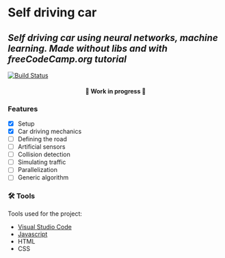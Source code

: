# Self driving car
## _Self driving car using neural networks, machine learning. Made without libs and with freeCodeCamp.org tutorial_

[![Build Status](https://img.shields.io/badge/-source-green)](https://www.youtube.com/watch?v=Rs_rAxEsAvI&t=367s)

<h4 align="center"> 
	🚧 Work in progress 🚧
</h4>

### Features

- [x] Setup
- [x] Car driving mechanics
- [ ] Defining the road
- [ ] Artificial sensors
- [ ] Collision detection
- [ ] Simulating traffic
- [ ] Parallelization
- [ ] Generic algorithm

### 🛠 Tools

Tools used for the project:

- [Visual Studio Code](https://code.visualstudio.com/)
- [Javascript](https://www.javascript.com/)
- HTML
- CSS